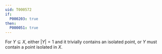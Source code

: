 ```yaml
---
uid: T000572
if:
  P000203: true
then:
  P000051: true
---
```

For $Y\subseteq X$, either $|Y|=1$ and it trivially contains an isolated point, or $Y$ must contain a point isolated in $X$.
